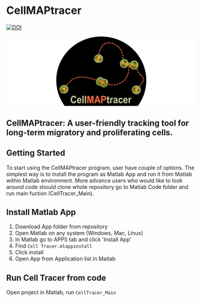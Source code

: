 # CellMAPtracer

[![DOI](https://zenodo.org/badge/249989991.svg)](https://zenodo.org/badge/latestdoi/249989991)

![CellMAPtracer](CellMAPtracerLogo.png)

## CellMAPtracer: A user-friendly tracking tool for long-term migratory and proliferating cells.  

## Getting Started
To start using the CellMAPtracer program, user have couple of options. The simplest way is to install the program as Matlab App and run it from Matlab within Matlab environment. More advance users who would like to look around code should clone whole repository go to Matlab Code folder and run main fuction (CellTracer_Main). 

## Install Matlab App
1. Download App folder from repository  
2. Open Matlab on any system (Windows, Mac, Linux)  
3. In Matlab go to APPS tab and click 'Install App'  
4. Find  ```Cell Tracer.mlappinstall```  
5. Click install  
6. Open App from Application list in Matlab  

## Run Cell Tracer from code
Open project in Matlab, run ```CellTracer_Main```
